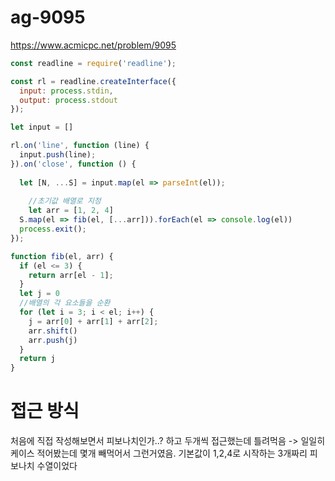 # ag-9095
https://www.acmicpc.net/problem/9095
```javascript
const readline = require('readline');

const rl = readline.createInterface({
  input: process.stdin,
  output: process.stdout
});

let input = []

rl.on('line', function (line) {
  input.push(line);
}).on('close', function () {
    
  let [N, ...S] = input.map(el => parseInt(el));
  
    //초기값 배열로 지정
    let arr = [1, 2, 4]
  S.map(el => fib(el, [...arr])).forEach(el => console.log(el))
  process.exit();
});

function fib(el, arr) {
  if (el <= 3) {
    return arr[el - 1];
  }
  let j = 0
  //배열의 각 요소들을 순환
  for (let i = 3; i < el; i++) {
    j = arr[0] + arr[1] + arr[2];
    arr.shift()
    arr.push(j)
  }
  return j
}
```

# 접근 방식
처음에 직접 작성해보면서 피보나치인가..? 하고 두개씩 접근했는데 틀려먹음
-> 일일히 케이스 적어봤는데 몇개 빼먹어서 그런거였음.
기본값이 1,2,4로 시작하는 3개짜리 피보나치 수열이었다